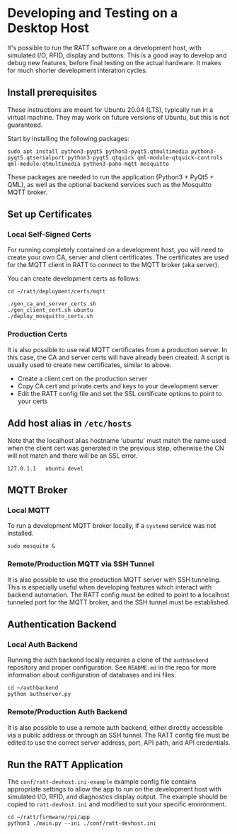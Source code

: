 
# Developing and Testing on a Desktop Host

It's possible to run the RATT software on a development host, with simulated I/O, RFID, display and buttons.  This is a good way to develop and debug new features, before final testing on the actual hardware.  It makes for much shorter development interation cycles.

## Install prerequisites

These instructions are meant for Ubuntu 20.04 (LTS), typically run in a virtual machine.  They may work on future versions of Ubuntu, but this is not guaranteed.

Start by installing the following packages:

    sudo apt install python3-pyqt5 python3-pyqt5.qtmultimedia python3-pyqt5.qtserialport python3-pyqt5.qtquick qml-module-qtquick-controls qml-module-qtmultimedia python3-paho-mqtt mosquitto

These packages are needed to run the application (Python3 + PyQt5 + QML), as well as the optional backend services such as the Mosquitto MQTT broker.

## Set up Certificates

### Local Self-Signed Certs

For running completely contained on a development host, you will need to create your own CA, server and client certificates.  The certificates are used for the MQTT client in RATT to connect to the MQTT broker (aka server).

You can create development certs as follows:

    cd ~/ratt/deployment/certs/mqtt

    ./gen_ca_and_server_certs.sh
    ./gen_client_cert.sh ubuntu
    ./deploy_mosquitto_certs.sh

### Production Certs

It is also possible to use real MQTT certificates from a production server.  In this case, the CA and server certs will have already been created.  A script is usually used to create new certificates, similar to above.

  * Create a client cert on the production server
  * Copy CA cert and private certs and keys to your development server
  * Edit the RATT config file and set the SSL certificate options to point to your certs

## Add host alias in `/etc/hosts`

Note that the localhost alias hostname 'ubuntu' must match the name used when the client cert was generated in the previous step, otherwise the CN will not match and there will be an SSL error.

    127.0.1.1	ubuntu devel

## MQTT Broker

### Local MQTT

To run a development MQTT broker locally, if a `systemd` service was not installed.

    sudo mosquito &

### Remote/Production MQTT via SSH Tunnel

It is also possible to use the production MQTT server with SSH tunneling.  This is especially useful when developing features which interact with backend automation.  The RATT config must be edited to point to a localhost tunneled port for the MQTT broker, and the SSH tunnel must be established.

## Authentication Backend

### Local Auth Backend

Running the auth backend locally requires a clone of the `authbackend` repository and proper configuration.  See `README.md` in the repo for more information about configuration of databases and ini files.

    cd ~/authbackend
    python authserver.py

### Remote/Production Auth Backend

It is also possible to use a remote auth backend, either directly accessible via a public address or through an SSH tunnel.  The RATT config file must be edited to use the correct server address, port, API path, and API credentials.

## Run the RATT Application

The `conf/ratt-devhost.ini-example` example config file contains appropriate settings to allow the app to run on the development host with simulated I/O, RFID, and diagnostics display output.  The example should be copied to `ratt-devhost.ini` and modified to suit your specific environment.

    cd ~/ratt/firmware/rpi/app
    python3 ./main.py --ini ./conf/ratt-devhost.ini
